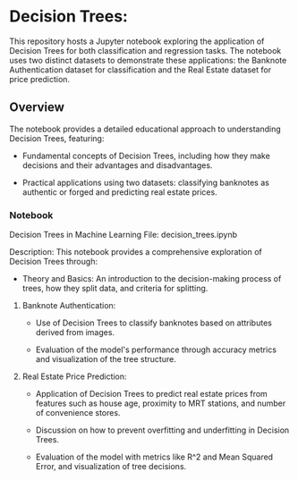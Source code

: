 # Decision Trees:
This repository hosts a Jupyter notebook exploring the application of Decision Trees for both classification and regression tasks. The notebook uses two distinct datasets to demonstrate these applications: the Banknote Authentication dataset for classification and the Real Estate dataset for price prediction.

## Overview
The notebook provides a detailed educational approach to understanding Decision Trees, featuring:

- Fundamental concepts of Decision Trees, including how they make decisions and their advantages and disadvantages.

- Practical applications using two datasets: classifying banknotes as authentic or forged and predicting real estate prices.

### Notebook
Decision Trees in Machine Learning
File: decision_trees.ipynb

Description:
This notebook provides a comprehensive exploration of Decision Trees through:

- Theory and Basics: An introduction to the decision-making process of trees, how they split data, and criteria for splitting.

1. Banknote Authentication:
    - Use of Decision Trees to classify banknotes based on attributes derived from images.
    
    - Evaluation of the model's performance through accuracy metrics and visualization of the tree structure.

2. Real Estate Price Prediction:

    - Application of Decision Trees to predict real estate prices from features such as house age, proximity to MRT stations, and number of convenience stores.

    - Discussion on how to prevent overfitting and underfitting in Decision Trees.

    - Evaluation of the model with metrics like R^2 and Mean Squared Error, and visualization of tree decisions.